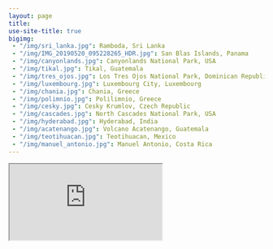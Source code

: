 ```yaml
---
layout: page
title:  
use-site-title: true
bigimg: 
 - "/img/sri_lanka.jpg": Ramboda, Sri Lanka
 - "/img/IMG_20190520_095228265_HDR.jpg": San Blas Islands, Panama
 - "/img/canyonlands.jpg": Canyonlands National Park, USA
 - "/img/tikal.jpg": Tikal, Guatemala
 - "/img/tres_ojos.jpg": Los Tres Ojos National Park, Dominican Republic
 - "/img/luxembourg.jpg": Luxembourg City, Luxembourg
 - "/img/chania.jpg": Chania, Greece
 - "/img/polimnio.jpg": Polilimnio, Greece
 - "/img/cesky.jpg": Cesky Krumlov, Czech Republic
 - "/img/cascades.jpg": North Cascades National Park, USA
 - "/img/hyderabad.jpg": Hyderabad, India
 - "/img/acatenango.jpg": Volcano Acatenango, Guatemala
 - "/img/teotihuacan.jpg": Teotihuacan, Mexico
 - "/img/manuel_antonio.jpg": Manuel Antonio, Costa Rica
---
```


<!-- Have you ever caught yourself staring at a world map making detailed plans about your imaginary trips? Maybe checking flight prices to random countries because you never know when you 'll find a good deal? If yes, I 'm happy I 'm not alone. If no, welcome to my world! Maybe at some point I will create a travel blog sharing my travel adventures, but until then, here are the places I 've been so far. Hopefully more pins will keep being added... -->

<!-- <div style="text-align:center;"> -->
<div class="img-center">
<!-- <iframe src="https://www.google.com/maps/d/u/0/embed?mid=1BcK-2CaiLY4gxsdd5RWaWcrordzmFxSi" width="640" height="480"></iframe> -->
 <iframe src="https://www.google.com/maps/d/u/0/embed?mid=1BcK-2CaiLY4gxsdd5RWaWcrordzmFxSi">
</div>

<!-- I 've been lucky enough to be given the opportunity to travel to different places of the world and I am always amazed by the unexplored beauties of our planet. But even -->
